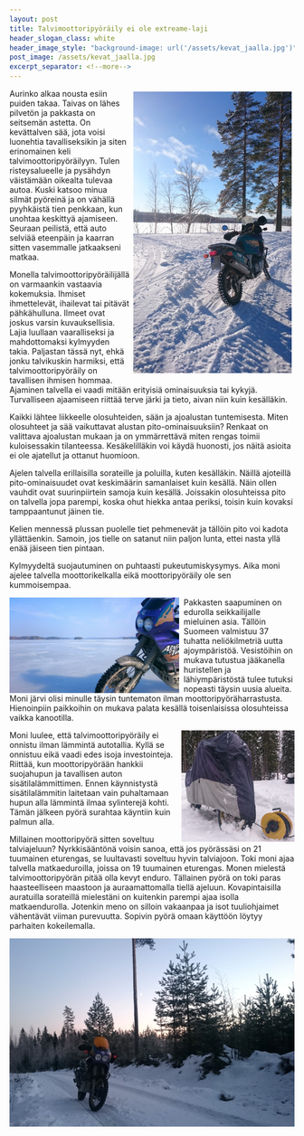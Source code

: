 ```yaml
---
layout: post
title: Talvimoottoripyöräily ei ole extreame-laji
header_slogan_class: white
header_image_style: "background-image: url('/assets/kevat_jaalla.jpg')"
post_image: /assets/kevat_jaalla.jpg
excerpt_separator: <!--more-->
---
```


<img src="/assets/talvi1.jpg" width="280" style="float: right; padding: 5px;" />

Aurinko alkaa nousta esiin puiden takaa. Taivas on lähes pilvetön ja pakkasta on seitsemän astetta. On kevättalven sää, jota voisi luonehtia tavalliseksikin ja siten erinomainen keli talvimoottoripyöräilyyn. Tulen risteysalueelle ja pysähdyn väistämään oikealta tulevaa autoa. Kuski katsoo minua silmät pyöreinä ja on vähällä pyyhkäistä tien penkkaan, kun unohtaa keskittyä ajamiseen. <!--more-->Seuraan peilistä, että auto selviää eteenpäin ja kaarran sitten vasemmalle jatkaakseni matkaa.

Monella talvimoottoripyöräilijällä on varmaankin vastaavia kokemuksia. Ihmiset ihmettelevät, ihailevat tai pitävät pähkähulluna. Ilmeet ovat joskus varsin kuvauksellisia. Lajia luullaan vaaralliseksi ja mahdottomaksi kylmyyden takia. Paljastan tässä nyt, ehkä jonku talvikuskin harmiksi, että talvimoottoripyöräily on tavallisen ihmisen hommaa. Ajaminen talvella ei vaadi mitään erityisiä ominaisuuksia tai kykyjä. Turvalliseen ajaamiseen riittää terve järki ja tieto, aivan niin kuin kesälläkin.

Kaikki lähtee liikkeelle olosuhteiden, sään ja ajoalustan tuntemisesta. Miten olosuhteet ja sää vaikuttavat alustan pito-ominaisuuksiin? Renkaat on valittava ajoalustan mukaan ja on ymmärrettävä miten rengas toimii kuloisessakin tilanteessa. Kesäkelilläkin voi käydä huonosti, jos näitä asioita ei ole ajatellut ja ottanut huomioon.

Ajelen talvella erillaisilla sorateille ja poluilla, kuten kesälläkin. Näillä ajoteillä pito-ominaisuudet ovat keskimäärin samanlaiset kuin kesällä. Näin ollen vauhdit ovat suurinpiirtein samoja kuin kesällä. Joissakin olosuhteissa pito on talvella jopa parempi, koska ohut hiekka antaa periksi, toisin kuin kovaksi tamppaantunut jäinen tie.

Kelien mennessä plussan puolelle tiet pehmenevät ja tällöin pito voi kadota yllättäenkin. Samoin, jos tielle on satanut niin paljon lunta, ettei nasta yllä enää jäiseen tien pintaan.

Kylmyydeltä suojautuminen on puhtaasti pukeutumiskysymys. Aika moni ajelee talvella moottorikelkalla eikä moottoripyöräily ole sen kummoisempaa.

<img src="/assets/talvi4.jpg" width="300" style="float: left; padding-right: 8px;" />

Pakkasten saapuminen on edurolla seikkailijalle mieluinen asia. Tällöin Suomeen valmistuu 37 tuhatta neliökilmetriä uutta ajoympäristöä. Vesistöihin on mukava tutustua jääkanella huristellen ja lähiympäristöstä tulee tutuksi nopeasti täysin uusia alueita. Moni järvi olisi minulle täysin tuntematon ilman moottoripyöräharrastusta. Hienoinpiin paikkoihin on mukava palata kesällä toisenlaisissa olosuhteissa vaikka kanootilla.

<img src="/assets/talvi2.jpg" style="float: right; padding-left: 8px;" />

Moni luulee, että talvimoottoripyöräily ei onnistu ilman lämmintä autotallia. Kyllä se onnistuu eikä vaadi edes isoja investointeja. Riittää, kun moottoripyörään hankkii suojahupun ja tavallisen auton sisätilalämmittimen. Ennen käynnistystä sisätilalämmitin laitetaan vain puhaltamaan  hupun alla lämmintä ilmaa sylinterejä kohti. Tämän jälkeen pyörä surahtaa käyntiin kuin palmun alla.

Millainen moottoripyörä sitten soveltuu talviajeluun? Nyrkkisääntönä voisin sanoa, että jos pyörässäsi on 21 tuumainen eturengas, se luultavasti soveltuu hyvin talviajoon. Toki moni ajaa talvella matkaeduroilla, joissa on 19 tuumainen eturengas. Monen mielestä talvimoottoripyörän pitää olla kevyt enduro. Tällainen pyörä on toki paras haasteelliseen maastoon ja auraamattomalla tiellä ajeluun. Kovapintaisilla auratuilla sorateillä mielestäni on kuitenkin parempi ajaa isolla matkaendurolla. Jotenkin meno on silloin vakaanpaa ja isot tuuliohjaimet vähentävät viiman purevuutta. Sopivin pyörä omaan käyttöön löytyy parhaiten kokeilemalla.

<img src="/assets/talvi3.jpg" />
